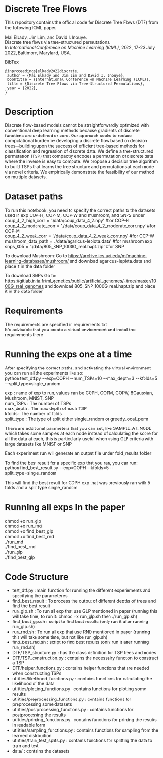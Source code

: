 # Discrete Tree Flows
This repository contains the official code for Discrete Tree Flows (DTF) from the following ICML paper.

Mai Elkady, Jim Lim, and David I. Inouye.  
Discrete tree flows via tree-structured permutations.  
In *International Conference on Machine Learning (ICML)*, 2022, 17-23 July 2022, Baltimore,
Maryland, USA.

BibTex:
```
@inproceedings{elkady2022discrete,
 author = {Mai Elkady and Jim Lim and David I. Inouye},
 booktitle = {International Conference on Machine Learning (ICML)},
 title = {Discrete Tree Flows via Tree-Structured Permutations},
 year = {2022},
}
```

# Description
Discrete flow-based models cannot be straightforwardly optimized with conventional deep learning methods because gradients of discrete functions are undefined or zero. Our approach seeks to reduce computational burden by developing a discrete flow based on decision trees—building upon the success of efficient tree-based methods for classification and regression of discrete data. We define a tree-structured permutation (TSP) that compactly encodes a permutation of discrete data where the inverse is easy to compute. We propose a decision tree algorithm to build TSPs that learns the tree structure and permutations at each node via novel criteria. We empirically demonstrate the feasibility of our method on multiple datasets. 

# Dataset paths
To run this notebook, you need to specify the correct paths to the datasets used in exp COP-H, COP-M, COP-W and mushroom, and SNPS under: \
coup_4_2_high_corr = './data/coup_data_4_2.npy' #for COP-H \
coup_4_2_moderate_corr = './data/coup_data_4_2_moderate_corr.npy' #for COP-M \
coup_4_2_weak_corr = './data/coup_data_4_2_weak_corr.npy' #for COP-W \
mushroom_data_path = './data/agaricus-lepiota.data' #for mushroom exp \
snps_805 = './data/805_SNP_1000G_real.hapt.zip' #for SNP 

To download Mushroom: Go to https://archive.ics.uci.edu/ml/machine-learning-databases/mushroom/ and download agaricus-lepiota.data and place it in the data folder 

To download SNPs Go to: https://gitlab.inria.fr/ml_genetics/public/artificial_genomes/-/tree/master/1000G_real_genomes and download  805_SNP_1000G_real.hapt.zip and place it in the data folder 

# Requirements
The requirements are specified in requirements.txt \
It's advisable that you create a virtual environment and install the requirements there 

# Running the exps one at a time 
After specifying the correct paths, and activating the virtual environment you can run all the experiments like so: \
python test_dtf.py --exp=COPH --num_TSPs=10 --max_depth=3 --kfolds=5 --split_type=single_random 

exp : name of exp to run, values can be COPH, COPM, COPW, 8Gaussian, Mushroom, MNIST, SNP \
num_TSPs : The number of TSPs \
max_depth : The max depth of each TSP \
kfolds : The number of folds \
split_type : The type of split either single_random or greedy_local_perm 

There are additional parameters that you can set, like SAMPLE_AT_NODE which takes some samples at each node instead of calculating the score for all the data at each, this is particularly useful when using GLP criteria with large datasets like MNIST or SNP 

Each experiment run will generate an output file under fold_results folder 

To find the best result for a specific exp that you ran, you can run: \
python find_best_result.py --exp=COPH --kfolds=5 --split_type=single_random  

This will find the best result for COPH exp that was previously ran with 5 folds and a split type single_random 
 
# Running all exps in the paper 
chmod +x run_glp <br />
chmod +x run_rnd <br />
chmod +x find_best_glp <br /> 
chmod +x find_best_rnd <br />
./run_rnd <br />
./find_best_rnd <br /> 
./run_glp <br />
./find_best_glp  

# Code Structure  
- test_dtf.py : main function for running the different experiements and specifying the parameteres 
- find_best_result : To process the output of different depths of trees and find the best result  
- run_glp.sh : To run all exp that use GLP mentioned in paper (running this will take time, to run it: chmod +x run_glp.sh then ./run_glp.sh) 
- find_best_glp.sh : script to find best results (only run it after running run_glp.sh) 
- run_rnd.sh : To run all exp that use RND mentioned in paper (running this will take some time, but not like run_glp.sh) 
- find_best_rnd.sh : script to find best results (only run it after running run_rnd.sh) 
- DTF/TSP_structure.py : has the class definition for TSP trees and nodes 
- DTF/TSP_construction.py : contains the necessairy function to construct a TSP 
- DTF/helper_functions.py : contains helper functions that are needed when constructing TSPs 
- utilities/likelihood_functions.py : contains functions for calculating the likelihood of the data 
- utilities/plotting_functions.py : contains functions for plotting some results 
- utilities/preprocessing_functions.py : contains functions for preprocessing some datasets 
- utilities/postprocessing_functions.py : contains functions for postprocessing the results  
- utilities/printing_functions.py : contains functions for printing the results in readable form 
- utilities/sampling_functions.py : contains functions for sampling from the learned distrbuition  
- utilities/train_test_splits.py : contains functions for splitting the data to train and test 
- data/ : contains the datasets  


